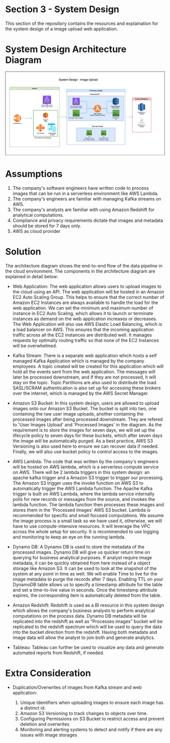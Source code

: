 # Section 3 - System Design

This section of the repository contains the resources and explaination for the system design of a image upload web application.

# System Design Architecture Diagram

![System Design Architecture Diagram](section-3-system-design-diagram.png?raw=true "System Design Architecture Diagram")

# Assumptions

1. The company's software engineers have written code to process images that can be run in a serverless environment like AWS Lambda.
2. The company's engineers are familiar with managing Kafka streams on AWS.
3. The company's analysts are familiar with using Amazon Redshift for analytical computations.
4. Compliance and privacy requirements dictate that images and metadata should be stored for 7 days only.
5. AWS as cloud provider


# Solution

The architecture diagram shows the end-to-end flow of the data pipeline in the cloud environment. The components in the architecture diagram are explained in detail below:

* Web Application: The web application allows users to upload images to the cloud using an API. The web application will be hosted in an Amazon EC2 Auto Scaling Group. This helps to ensure that the correct number of Amazon EC2 Instances are always available to handle the load for the web application. We can set the minimum and maximum number of instance in EC2 Auto Scaling, which allows it to launch or terminate instances as demand on the web application increases or decreases. The Web Application will also use AWS Elastic Load Balancing, which is a load balancer on AWS. This ensures that the incoming application traffic across all the EC2 instances are distributed well. It manages requests by optimally routing traffic so that none of the EC2 Instances will be overwhelmed.

* Kafka Stream: There is a separate web application which hosts a self managed Kafka Application which is managed by the company employees. A topic created will be created for this application which will hold all the events sent from the web application. The messages will later be processed downstream, and if they are not processed, it will stay on the topic. Topic Partitions are also used to distribute the load. SASL/SCRAM authentication is also set up for accessing these brokers over the internet, which is managed by the AWS Secret Manager.

* Amazon S3 Bucket: In this system design, users are allowed to upload images onto our Amazon S3 Bucket. The bucket is split into two, one containing the raw user image uploads, another containing the processed images after being processed downstream. They are refered to 'User Images Upload' and 'Processed Images' in the diagram. As the requirement is to store the images for seven days, we will set up the lifecycle policy to seven days for these buckets, which after seven days the image will be automatically purged. As a best practice, AWS S3 Versioning is also used here to ensure we can recover data if needed. Finally, we will also use bucket policy to control access to the images.

* AWS Lambda: The code that was written by the company's engineers will be hosted on AWS lambda, which is a serverless compute service on AWS. There will be 2 lambda triggers in this system design: an apache kafka trigger and a Amazon S3 trigger to trigger our processing. The Amazon S3 trigger uses the invoke function on AWS S3 to automatically trigger the AWS Lambda function. The Apache Kafka trigger is built on AWS Lambda, where the lambda service internally polls for new records or messages from the source, and invokes the lambda function. The lambda function then processes these images and stores them in the 'Processed Images' AWS S3 bucket. Lambda is recommended for specific and small focused computations. We assume the image process is a small task so we have used it, otherwise, we will have to use compute-intensive resources. It will leverage the VPC across the whole setup for security. It is recommended to use logging and monitoring to keep an eye on the running lambda. 

* Dynamo DB: A Dynamo DB is used to store the metadata of the processed images. Dynamo DB will give us quicker return time on querying for business analytical purposes. If analyst require image metadata, it can be quickly obtained from here instead of a object storage like Amazon S3. It can be used to look at the snapshot of the system at any point in time as well. We will enable Time to live for the image metadata to purge the records after 7 days. Enabling TTL on your DynamoDB table allows us to specify a timestamp attribute for the table and set a time-to-live value in seconds. Once the timestamp attribute expires, the corresponding item is automatically deleted from the table.

* Amazon Redshift: Redshift is used as a BI resource in this system design which allows the company's business analysts to perform analytical computations on the process data. Dynamo DB metadata will be replicated into the redshift as well as “Processes images” bucket will be replicated to the redshift spectrum which will be used to query the data into the bucket direction from the redshift. Having both metadata and image data will allow the analyst to join both and generate analytics. 

* Tableau: Tableau can further be used to visualize any data and generate automated reports from Redshift, if needed.

# Extra Consideration

* Duplication/Overwrites of images from Kafka stream and web application: 

	1. Unique Identifiers when uploading images to ensure each image has a distinct id.
	2. Amazon S3 Versioning to track changes to objects over time.
	3. Configuring Permissions on S3 Bucket to restrict access and prevent deletion and overwrites
	4. Monitoring and alerting systems to detect and notify if there are any issues with image storages
